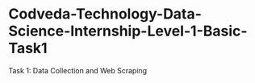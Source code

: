 # Codveda-Technology-Data-Science-Internship-Level-1-Basic-Task1
Task 1: Data Collection and Web  Scraping
